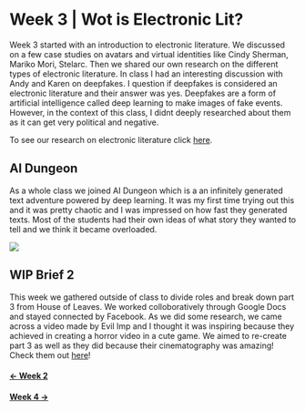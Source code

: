 # Week 3 | Wot is Electronic Lit?
Week 3 started with an introduction to electronic literature. We discussed on a few case studies on avatars and virtual identities like Cindy Sherman, Mariko Mori, Stelarc. Then we shared our own research on the different types of electronic literature. In class I had an interesting discussion with Andy and Karen on deepfakes. I question if deepfakes is considered an electronic literature and their answer was yes. Deepfakes are a form of artificial intelligence called deep learning to make images of fake events. However, in the context of this class, I didnt deeply researched about them as it can get very political and negative.

To see our research on electronic literature click [here](https://docs.google.com/presentation/d/1QXcxFkKdzMiwNWBSdXT0LG9YNFjlzViwScTtsLMXROo/edit#slide=id.g8e5317bdfc_0_33).

## AI Dungeon
As a whole class we joined AI Dungeon which is a an infinitely generated text adventure powered by deep learning. It was my first time trying out this and it was pretty chaotic and I was impressed on how fast they generated texts. Most of the students had their own ideas of what story they wanted to tell and we think it became overloaded.

<img src ="aidungeon.JPG">

## WIP Brief 2
This week we gathered outside of class to divide roles and break down part 3 from House of Leaves. We worked colloboratively through Google Docs and stayed connected by Facebook. As we did some research, we came across a video made by Evil Imp and I thought it was inspiring because they achieved in creating a horror video in a cute game. We aimed to re-create part 3 as well as they did because their cinematography was amazing!
Check them out [here](https://www.youtube.com/watch?v=xXc_9ikGkl0)!

#### [<- Week 2](https://natnathania.github.io/Codewords-2020/Week%202/)
#### [Week 4 ->](https://natnathania.github.io/Codewords-2020/Week%204/)

